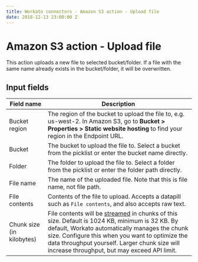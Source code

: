 ```yaml
---
title: Workato connectors - Amazon S3 action - Upload file
date: 2018-12-13 23:00:00 Z
---
```


# Amazon S3 action - Upload file
This action uploads a new file to selected bucket/folder. If a file with the same name already exists in the bucket/folder, it will be overwritten.

## Input fields
| Field name | Description |
|---|---|
| Bucket region | The region of the bucket to upload the file to, e.g. us-west-2. In Amazon S3, go to **Bucket > Properties > Static website hosting** to find your region in the Endpoint URL. |
| Bucket | The bucket to upload the file to. Select a bucket from the picklist or enter the bucket name directly. |
| Folder | The folder to upload the file to. Select a folder from the picklist or enter the folder path directly. |
| File name | The name of the uploaded file. Note that this is file name, not file path. |
| File contents | Contents of the file to upload. Accepts a datapill such as `File contents`, and also accepts raw text. |
| Chunk size (in kilobytes) | File contents will be [streamed](https://docs.workato.com/features/file-streaming.html) in chunks of this size. Default is 1024 KB, minimum is 32 KB. By default, Workato automatically manages the chunk size. Configure this when you want to optimize the data throughput yourself. Larger chunk size will increase throughput, but may exceed API limit. |
